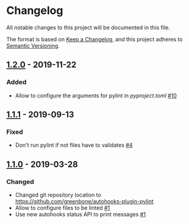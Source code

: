 # Changelog
All notable changes to this project will be documented in this file.

The format is based on [Keep a Changelog](https://keepachangelog.com/en/1.0.0/),
and this project adheres to [Semantic Versioning](https://semver.org/spec/v2.0.0.html).

## [1.2.0] - 2019-11-22

### Added
* Allow to configure the arguments for pylint in *pyproject.toml* [#10](https://github.com/greenbone/autohooks-plugin-pylint/pull/10)

[1.2.0]: https://github.com/greenbone/autohooks-plugin-pylint/compare/v1.1.1...v1.2.0

## [1.1.1] - 2019-09-13

### Fixed

* Don't run pylint if not files have to validates [#4](https://github.com/greenbone/autohooks-plugin-pylint/pull/4)

## [1.1.0] - 2019-03-28

### Changed

* Changed git repository location to https://github.com/greenbone/autohooks-plugin-pylint
* Allow to configure files to be linted [#1](https://github.com/greenbone/autohooks-plugin-pylint/pull/1)
* Use new autohooks status API to print messages [#1](https://github.com/greenbone/autohooks-plugin-pylint/pull/1)

[1.1.1]: https://github.com/greenbone/autohooks-plugin-pylint/compare/v1.1.0...v1.1.1
[1.1.0]: https://github.com/greenbone/autohooks-plugin-pylint/compare/v1.0.0...v1.1.0

